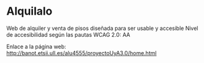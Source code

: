 # Alquilalo

Web de alquiler y venta de pisos diseñada para ser usable y accesible
Nivel de accesibilidad según las pautas WCAG 2.0: AA

Enlace a la página web: http://banot.etsii.ull.es/alu4555/proyectoUyA3.0/home.html
